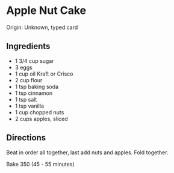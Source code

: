 # Apple Nut Cake

Origin: Unknown, typed card

## Ingredients

- 1 3/4 cup sugar
- 3 eggs
- 1 cup oil Kraft or Crisco
- 2 cup flour
- 1 tsp baking soda
- 1 tsp cinnamon
- 1 tsp salt
- 1 tsp vanilla
- 1 cup chopped nuts
- 2 cups apples, sliced

## Directions

Beat in order all together, last add nuts and apples. Fold together.

Bake 350 (45 - 55 minutes)